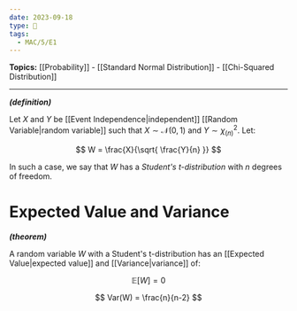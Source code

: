 ```yaml
---
date: 2023-09-18
type: 🧠
tags:
  - MAC/5/E1
---
```


**Topics:** [[Probability]] - [[Standard Normal Distribution]] - [[Chi-Squared Distribution]]

---

_**(definition)**_

Let $X$ and $Y$ be [[Event Independence|independent]] [[Random Variable|random variable]] such that $X \sim \mathcal{N}(0,1)$ and $Y \sim \chi_{(n)}^2$. Let:

$$
W = \frac{X}{\sqrt{ \frac{Y}{n} }}
$$

In such a case, we say that $W$ has a _Student's t-distribution_ with $n$ degrees of freedom.

# Expected Value and Variance

_**(theorem)**_

A random variable $W$ with a Student's t-distribution has an [[Expected Value|expected value]] and [[Variance|variance]] of:

$$
\mathbb{E}[W] = 0
$$

$$
Var(W) = \frac{n}{n-2}
$$
